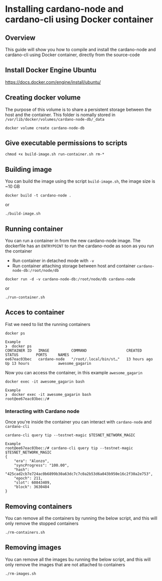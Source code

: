 # Installing cardano-node and cardano-cli using Docker container
## Overview
This guide will show you how to compile and install the cardano-node and cardano-cli using Docker container, directly from the source-code

## Install Docker Engine Ubuntu
https://docs.docker.com/engine/install/ubuntu/

## Creating docker volume
The purpose of this volume is to share a persistent storage between the host and the container.
This folder is nomally stored in `/var/lib/docker/volumes/cardano-node-db/_data`
```
docker volume create cardano-node-db
```

## Give executable permissions to scripts
```
chmod +x build-image.sh run-container.sh rm-*
```

## Building image
You can build the image using the script `build-image.sh`, the image size is ~10 GB

```
docker build -t cardano-node .
```
or
```
./build-image.sh
```

## Running container
You can run a container in from the new cardano-node image.
The dockerfile has an `ENTRYPOINT` to run the cardano-node as soon as you run the container
* Run container in detached mode with `-v`
* Run container attaching storage between host and container `cardano-node-db:/root/node/db`
```
docker run -d -v cardano-node-db:/root/node/db cardano-node
```
or
```
./run-container.sh
```

## Acces to container
Fist we need to list the running containers
```
docker ps
```
```
Example
❯  docker ps
CONTAINER ID   IMAGE          COMMAND                  CREATED        STATUS        PORTS     NAMES
ee67eac03bec   cardano-node   "/root/.local/bin/st…"   13 hours ago   Up 13 hours             awesome_gagarin
```

Now you can access the container, in this example `awesome_gagarin`
```
docker exec -it awesome_gagarin bash
```
```
Example
❯  docker exec -it awesome_gagarin bash
root@ee67eac03bec:/# 
```

### Interacting with Cardano node
Once you're inside the container you can interact with `cardano-node` and `cardano-cli`
```
cardano-cli query tip --testnet-magic $TESNET_NETWORK_MAGIC
```
```
Example 
root@ee67eac03bec:/# cardano-cli query tip --testnet-magic $TESNET_NETWORK_MAGIC 
{
    "era": "Alonzo",
    "syncProgress": "100.00",
    "hash": "425cad2cb7e724ac0b6899b30a63dc7c7c0a2b53d6a043b950e16c2f30a2e753",
    "epoch": 211,
    "slot": 60843409,
    "block": 3630484
}
```

## Removing containers
You can remove all the containers by running the below script, and this will only remove the stopped containers
```
./rm-containers.sh
```

## Removing images
You can remove all the images bu running the below script, and this will only remove the images that are not attached to containers
```
./rm-images.sh
```


